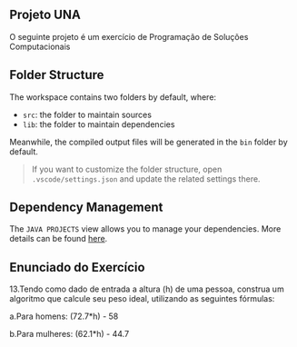 ## Projeto UNA

O seguinte projeto é um exercício de Programação de Soluções Computacionais

## Folder Structure

The workspace contains two folders by default, where:

- `src`: the folder to maintain sources
- `lib`: the folder to maintain dependencies

Meanwhile, the compiled output files will be generated in the `bin` folder by default.

> If you want to customize the folder structure, open `.vscode/settings.json` and update the related settings there.

## Dependency Management

The `JAVA PROJECTS` view allows you to manage your dependencies. More details can be found [here](https://github.com/microsoft/vscode-java-dependency#manage-dependencies).


## Enunciado do Exercício

13.Tendo como dado de entrada a altura (h) de uma pessoa, construa um algoritmo que calcule seu peso ideal, utilizando as seguintes fórmulas:

a.Para homens: (72.7*h) - 58

b.Para mulheres: (62.1*h) - 44.7